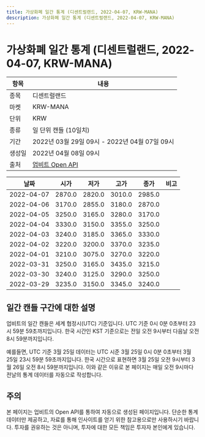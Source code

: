 ```yaml
---
title: 가상화폐 일간 통계 (디센트럴랜드, 2022-04-07, KRW-MANA)
description: 가상화폐 일간 통계 (디센트럴랜드, 2022-04-07, KRW-MANA)
---
```



가상화폐 일간 통계 (디센트럴랜드, 2022-04-07, KRW-MANA)
===

|항목|내용|
|--|--|
|종목|디센트럴랜드|
|마켓|KRW-MANA|
|단위|KRW|
|종류|일 단위 캔들 (10일치)|
|기간|2022년 03월 29일 09시 - 2022년 04월 07일 09시|
|생성일|2022년 04월 08일 09시|
|출처|[업비트 Open API](https://docs.upbit.com)|


|날짜|시가|저가|고가|종가|비고|
|--|--|--|--|--|--|
|2022-04-07|2870.0|2820.0|3010.0|2985.0|    |
|2022-04-06|3170.0|2855.0|3180.0|2870.0|    |
|2022-04-05|3250.0|3165.0|3280.0|3170.0|    |
|2022-04-04|3330.0|3150.0|3355.0|3250.0|    |
|2022-04-03|3240.0|3185.0|3365.0|3330.0|    |
|2022-04-02|3220.0|3200.0|3370.0|3235.0|    |
|2022-04-01|3210.0|3075.0|3270.0|3220.0|    |
|2022-03-31|3250.0|3165.0|3435.0|3215.0|    |
|2022-03-30|3240.0|3125.0|3290.0|3250.0|    |
|2022-03-29|3235.0|3150.0|3345.0|3240.0|    |


일간 캔들 구간에 대한 설명
---


업비트의 일간 캔들은 세계 협정시(UTC) 기준입니다. 
UTC 기준 0시 0분 0초부터 23시 59분 59초까지입니다. 
한국 시간인 KST 기준으로는 전일 오전 9시부터 다음날 오전 8시 59분까지입니다. 


예를들면, UTC 기준 3월 25일 데이터는 UTC 시준 3월 25일 0시 0분 0초부터 3월 25일 23시 59분 59초까지입니다. 
한국 시간으로 표현하면 3월 25일 오전 9시부터 3월 26일 오전 8시 59분까지입니다. 
이와 같은 이유로 본 페이지는 매일 오전 9시마다 전날의 통계 데이터를 자동으로 작성합니다. 


주의
---


본 페이지는 업비트의 Open API를 통하여 자동으로 생성된 페이지입니다. 
단순한 통계 데이터만 제공하고, 자료를 통해 인사이트를 얻기 위한 참고용으로만 사용하시기 바랍니다. 
투자를 권유하는 것은 아니며, 투자에 대한 모든 책임은 투자자 본인에게 있습니다. 

